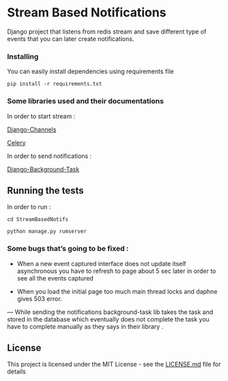 # Stream Based Notifications

Django project that listens from redis stream and save different type of events that you can later create notifications.

### Installing

You can easily install dependencies using requirements file

```
pip install -r requirements.txt
```

### Some libraries used and their documentations 

In order to start stream : 

[Django-Channels](https://channels.readthedocs.io/en/stable/)

[Celery](http://docs.celeryproject.org/en/latest/django/first-steps-with-django.html)

In order to send notifications :

[Django-Background-Task](http://django-background-tasks.readthedocs.io/en/latest/)



## Running the tests

In order to run : 
```
cd StreamBasedNotifs
```
```
python manage.py rumserver
```

### Some bugs that’s going to be fixed : 

- When a new event captured interface does not update itself asynchronous you have to refresh to page about 5 sec later in order to see all the events captured 

- When you load the initial page too much main thread locks and daphne gives 503 error. 

— While sending the notifications background-task lib takes the task and stored in the database which eventually does not complete the task you have to complete manually as they says in their library .

## License

This project is licensed under the MIT License - see the [LICENSE.md](LICENSE.md) file for details



